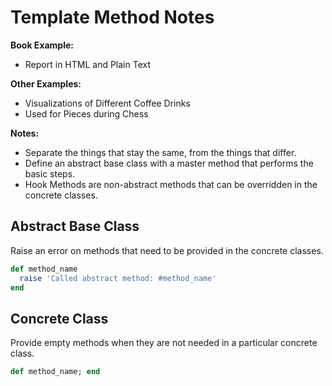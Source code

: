 # Template Method Notes

**Book Example:**
- Report in HTML and Plain Text

**Other Examples:**
- Visualizations of Different Coffee Drinks
- Used for Pieces during Chess

**Notes:**
- Separate the things that stay the same, from the things that differ.
- Define an abstract base class with a master method that performs the basic steps.
- Hook Methods are non-abstract methods that can be overridden in the concrete classes.

## Abstract Base Class
Raise an error on methods that need to be provided in the concrete classes.
```ruby
def method_name
  raise 'Called abstract method: #method_name'
end
```

## Concrete Class
Provide empty methods when they are not needed in a particular concrete class.
```ruby
def method_name; end
```